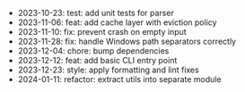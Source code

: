 - 2023-10-23: test: add unit tests for parser
- 2023-11-06: feat: add cache layer with eviction policy
- 2023-11-10: fix: prevent crash on empty input
- 2023-11-28: fix: handle Windows path separators correctly
- 2023-12-04: chore: bump dependencies
- 2023-12-12: feat: add basic CLI entry point
- 2023-12-23: style: apply formatting and lint fixes
- 2024-01-11: refactor: extract utils into separate module
